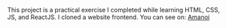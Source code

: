 This project is a practical exercise I completed while learning HTML, CSS, JS, and ReactJS. I cloned a website frontend. You can see on:
[Amanoi](frontend-mauve-sigma.vercel.app) 
